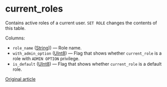 # current_roles

Contains active roles of a current user. `SET ROLE` changes the contents of this table.

Columns:

 - `role_name` ([String](../../sql-reference/data-types/string.md))) — Role name.
 - `with_admin_option` ([UInt8](../../sql-reference/data-types/int-uint.md#uint-ranges)) — Flag that shows whether `current_role` is a role with `ADMIN OPTION` privilege.
 - `is_default` ([UInt8](../../sql-reference/data-types/int-uint.md#uint-ranges)) — Flag that shows whether `current_role` is a default role.

 [Original article](https://clickhouse.com/docs/en/operations/system-tables/current-roles) <!--hide-->
